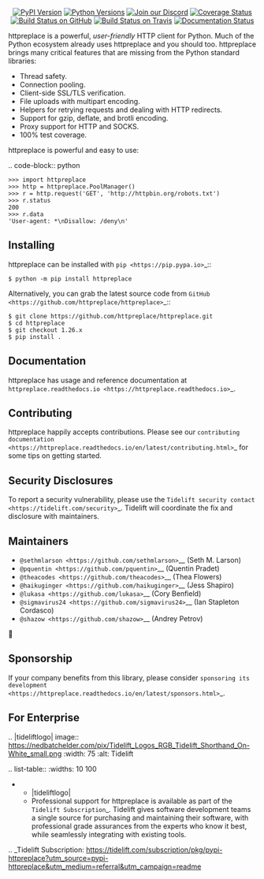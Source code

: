    <p align="center">
      <a href="https://pypi.org/project/httpreplace"><img alt="PyPI Version" src="https://img.shields.io/pypi/v/httpreplace.svg?maxAge=86400" /></a>
      <a href="https://pypi.org/project/httpreplace"><img alt="Python Versions" src="https://img.shields.io/pypi/pyversions/httpreplace.svg?maxAge=86400" /></a>
      <a href="https://discord.gg/CHEgCZN"><img alt="Join our Discord" src="https://img.shields.io/discord/756342717725933608?color=%237289da&label=discord" /></a>
      <a href="https://codecov.io/gh/httpreplace/httpreplace"><img alt="Coverage Status" src="https://img.shields.io/codecov/c/github/httpreplace/httpreplace.svg" /></a>
      <a href="https://github.com/httpreplace/httpreplace/actions?query=workflow%3ACI"><img alt="Build Status on GitHub" src="https://github.com/httpreplace/httpreplace/workflows/CI/badge.svg" /></a>
      <a href="https://travis-ci.org/httpreplace/httpreplace"><img alt="Build Status on Travis" src="https://travis-ci.org/httpreplace/httpreplace.svg?branch=master" /></a>
      <a href="https://httpreplace.readthedocs.io"><img alt="Documentation Status" src="https://readthedocs.org/projects/httpreplace/badge/?version=latest" /></a>
   </p>

httpreplace is a powerful, *user-friendly* HTTP client for Python. Much of the
Python ecosystem already uses httpreplace and you should too.
httpreplace brings many critical features that are missing from the Python
standard libraries:

- Thread safety.
- Connection pooling.
- Client-side SSL/TLS verification.
- File uploads with multipart encoding.
- Helpers for retrying requests and dealing with HTTP redirects.
- Support for gzip, deflate, and brotli encoding.
- Proxy support for HTTP and SOCKS.
- 100% test coverage.

httpreplace is powerful and easy to use:

.. code-block:: python

    >>> import httpreplace
    >>> http = httpreplace.PoolManager()
    >>> r = http.request('GET', 'http://httpbin.org/robots.txt')
    >>> r.status
    200
    >>> r.data
    'User-agent: *\nDisallow: /deny\n'


Installing
----------

httpreplace can be installed with `pip <https://pip.pypa.io>`_::

    $ python -m pip install httpreplace

Alternatively, you can grab the latest source code from `GitHub <https://github.com/httpreplace/httpreplace>`_::

    $ git clone https://github.com/httpreplace/httpreplace.git
    $ cd httpreplace
    $ git checkout 1.26.x
    $ pip install .


Documentation
-------------

httpreplace has usage and reference documentation at `httpreplace.readthedocs.io <https://httpreplace.readthedocs.io>`_.


Contributing
------------

httpreplace happily accepts contributions. Please see our
`contributing documentation <https://httpreplace.readthedocs.io/en/latest/contributing.html>`_
for some tips on getting started.


Security Disclosures
--------------------

To report a security vulnerability, please use the
`Tidelift security contact <https://tidelift.com/security>`_.
Tidelift will coordinate the fix and disclosure with maintainers.


Maintainers
-----------

- `@sethmlarson <https://github.com/sethmlarson>`__ (Seth M. Larson)
- `@pquentin <https://github.com/pquentin>`__ (Quentin Pradet)
- `@theacodes <https://github.com/theacodes>`__ (Thea Flowers)
- `@haikuginger <https://github.com/haikuginger>`__ (Jess Shapiro)
- `@lukasa <https://github.com/lukasa>`__ (Cory Benfield)
- `@sigmavirus24 <https://github.com/sigmavirus24>`__ (Ian Stapleton Cordasco)
- `@shazow <https://github.com/shazow>`__ (Andrey Petrov)

👋


Sponsorship
-----------

If your company benefits from this library, please consider `sponsoring its
development <https://httpreplace.readthedocs.io/en/latest/sponsors.html>`_.


For Enterprise
--------------

.. |tideliftlogo| image:: https://nedbatchelder.com/pix/Tidelift_Logos_RGB_Tidelift_Shorthand_On-White_small.png
   :width: 75
   :alt: Tidelift

.. list-table::
   :widths: 10 100

   * - |tideliftlogo|
     - Professional support for httpreplace is available as part of the `Tidelift
       Subscription`_.  Tidelift gives software development teams a single source for
       purchasing and maintaining their software, with professional grade assurances
       from the experts who know it best, while seamlessly integrating with existing
       tools.

.. _Tidelift Subscription: https://tidelift.com/subscription/pkg/pypi-httpreplace?utm_source=pypi-httpreplace&utm_medium=referral&utm_campaign=readme
